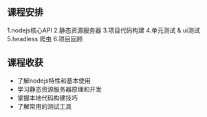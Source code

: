 
## 课程安排
1.nodejs核心API
2.静态资源服务器
3.项目代码构建
4.单元测试 & ui测试
5.headless 爬虫
6.项目回顾

## 课程收获
* 了解nodejs特性和基本使用
* 学习静态资源服务器原理和开发
* 掌握本地代码构建技巧
* 了解常用的测试工具
